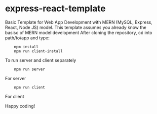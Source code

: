 # express-react-template
Basic Template for Web App Development with MERN (MySQL, Express, React, Node JS) model.
This template assumes you already know the basisc of MERN model development
After cloning the repository, cd into path/to/app and type:
```
    npm install
    npm run client-install
```
To run server and client separately
```
    npm run server
```
For server
```
    npm run client
```
For client

Happy coding!
